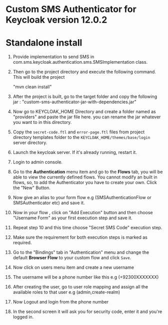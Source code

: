 Custom SMS Authenticator for Keycloak version 12.0.2
===================================================

# Standalone install
1. Provide implementation to send SMS in com.sms.keycloak.authentication.sms.SMSImplementation class. 

2. Then go to the project directory and execute the following command.  This will build the project

   "mvn clean install"
   
3. After the project is built, go to the target folder and copy the following jar : "custom-sms-authenticator-jar-with-dependencies.jar"

4. Now go to KEYCLOAK_HOME Directory and create a folder named as "providers" and paste the jar file here. you can rename the jar whatever you want to in this directory.   
      
5. Copy the `secret-code.ftl` and `error-page.ftl` files from project directory templates folder to the `KEYCLOAK_HOME/themes/base/login` server directory.

6. Launch the keycloak server. If it's already running, restart it.

7. Login to admin console.

8. Go to the **Authentication** menu item and go to the **Flows** tab, you will be able to view the currently
   defined flows.  You cannot modify an built in flows, so, to add the Authenticator you
   have to create your own.  Click the "New" Button.
   
9. Now give an alias to your form flow e.g (SMSAuthenticationFlow or SMSAuthenticator etc) and save it.

10. Now in your flow , click on "Add Execution" button and then choose "Username Form" as your first execution step and save it.

11. Repeat step 10 and this time choose "Secret SMS Code" execution step.

12. Make sure the requirement for both execution steps is marked as required.

13. Go to the "Bindings" tab in "Authentication" menu and change the default **Browser Flow** to your custom flow 
   and click `Save`.
   
14. Now click on users menu item and create a new username

15. The username will be a phone number like this e.g (+92300XXXXXXX)

16. After creating the user, go to user role mapping and assign all the available roles to that user e.g (admin,create-realm)

17. Now Logout and login from the phone number

18. In the second screen it will ask you for security code, enter it and you're logged in.

